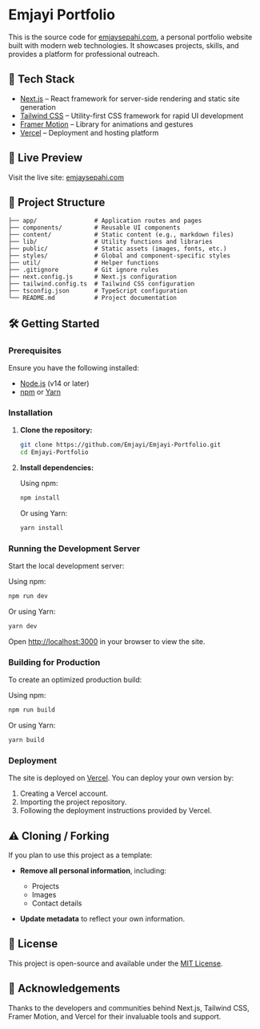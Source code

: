 
# Emjayi Portfolio

This is the source code for [emjaysepahi.com](https://emjaysepahi.com), a personal portfolio website built with modern web technologies. It showcases projects, skills, and provides a platform for professional outreach.

## 🚀 Tech Stack

- [Next.js](https://nextjs.org/) – React framework for server-side rendering and static site generation
- [Tailwind CSS](https://tailwindcss.com/) – Utility-first CSS framework for rapid UI development
- [Framer Motion](https://www.framer.com/motion/) – Library for animations and gestures
- [Vercel](https://vercel.com/) – Deployment and hosting platform

## 📸 Live Preview

Visit the live site: [emjaysepahi.com](https://emjaysepahi.com)

## 📁 Project Structure

```
├── app/                # Application routes and pages
├── components/         # Reusable UI components
├── content/            # Static content (e.g., markdown files)
├── lib/                # Utility functions and libraries
├── public/             # Static assets (images, fonts, etc.)
├── styles/             # Global and component-specific styles
├── util/               # Helper functions
├── .gitignore          # Git ignore rules
├── next.config.js      # Next.js configuration
├── tailwind.config.ts  # Tailwind CSS configuration
├── tsconfig.json       # TypeScript configuration
└── README.md           # Project documentation
```

## 🛠️ Getting Started

### Prerequisites

Ensure you have the following installed:

- [Node.js](https://nodejs.org/) (v14 or later)
- [npm](https://www.npmjs.com/) or [Yarn](https://yarnpkg.com/)

### Installation

1. **Clone the repository:**

   ```bash
   git clone https://github.com/Emjayi/Emjayi-Portfolio.git
   cd Emjayi-Portfolio
   ```

2. **Install dependencies:**

   Using npm:

   ```bash
   npm install
   ```

   Or using Yarn:

   ```bash
   yarn install
   ```

### Running the Development Server

Start the local development server:

Using npm:

```bash
npm run dev
```

Or using Yarn:

```bash
yarn dev
```

Open [http://localhost:3000](http://localhost:3000) in your browser to view the site.

### Building for Production

To create an optimized production build:

Using npm:

```bash
npm run build
```

Or using Yarn:

```bash
yarn build
```

### Deployment

The site is deployed on [Vercel](https://vercel.com/). You can deploy your own version by:

1. Creating a Vercel account.
2. Importing the project repository.
3. Following the deployment instructions provided by Vercel.

## ⚠️ Cloning / Forking

If you plan to use this project as a template:

- **Remove all personal information**, including:
  - Projects
  - Images
  - Contact details

- **Update metadata** to reflect your own information.

## 📄 License

This project is open-source and available under the [MIT License](LICENSE).

## 🙏 Acknowledgements

Thanks to the developers and communities behind Next.js, Tailwind CSS, Framer Motion, and Vercel for their invaluable tools and support.
